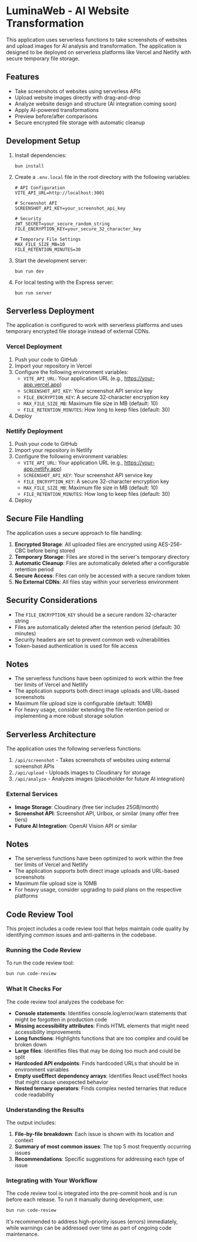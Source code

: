 # LuminaWeb - AI Website Transformation

This application uses serverless functions to take screenshots of websites and upload images for AI analysis and transformation. The application is designed to be deployed on serverless platforms like Vercel and Netlify with secure temporary file storage.

## Features

- Take screenshots of websites using serverless APIs
- Upload website images directly with drag-and-drop
- Analyze website design and structure (AI integration coming soon)
- Apply AI-powered transformations
- Preview before/after comparisons
- Secure encrypted file storage with automatic cleanup

## Development Setup

1. Install dependencies:
   ```
   bun install
   ```

2. Create a `.env.local` file in the root directory with the following variables:
   ```
   # API Configuration
   VITE_API_URL=http://localhost:3001
   
   # Screenshot API
   SCREENSHOT_API_KEY=your_screenshot_api_key
   
   # Security
   JWT_SECRET=your_secure_random_string
   FILE_ENCRYPTION_KEY=your_secure_32_character_key
   
   # Temporary File Settings
   MAX_FILE_SIZE_MB=10
   FILE_RETENTION_MINUTES=30
   ```

3. Start the development server:
   ```
   bun run dev
   ```

4. For local testing with the Express server:
   ```
   bun run server
   ```

## Serverless Deployment

The application is configured to work with serverless platforms and uses temporary encrypted file storage instead of external CDNs.

### Vercel Deployment

1. Push your code to GitHub
2. Import your repository in Vercel
3. Configure the following environment variables:
   - `VITE_API_URL`: Your application URL (e.g., https://your-app.vercel.app)
   - `SCREENSHOT_API_KEY`: Your screenshot API service key
   - `FILE_ENCRYPTION_KEY`: A secure 32-character encryption key
   - `MAX_FILE_SIZE_MB`: Maximum file size in MB (default: 10)
   - `FILE_RETENTION_MINUTES`: How long to keep files (default: 30)
4. Deploy

### Netlify Deployment

1. Push your code to GitHub
2. Import your repository in Netlify
3. Configure the following environment variables:
   - `VITE_API_URL`: Your application URL (e.g., https://your-app.netlify.app)
   - `SCREENSHOT_API_KEY`: Your screenshot API service key
   - `FILE_ENCRYPTION_KEY`: A secure 32-character encryption key
   - `MAX_FILE_SIZE_MB`: Maximum file size in MB (default: 10)
   - `FILE_RETENTION_MINUTES`: How long to keep files (default: 30)
4. Deploy

## Secure File Handling

The application uses a secure approach to file handling:

1. **Encrypted Storage**: All uploaded files are encrypted using AES-256-CBC before being stored
2. **Temporary Storage**: Files are stored in the server's temporary directory
3. **Automatic Cleanup**: Files are automatically deleted after a configurable retention period
4. **Secure Access**: Files can only be accessed with a secure random token
5. **No External CDNs**: All files stay within your serverless environment

## Security Considerations

- The `FILE_ENCRYPTION_KEY` should be a secure random 32-character string
- Files are automatically deleted after the retention period (default: 30 minutes)
- Security headers are set to prevent common web vulnerabilities
- Token-based authentication is used for file access

## Notes

- The serverless functions have been optimized to work within the free tier limits of Vercel and Netlify
- The application supports both direct image uploads and URL-based screenshots
- Maximum file upload size is configurable (default: 10MB)
- For heavy usage, consider extending the file retention period or implementing a more robust storage solution

## Serverless Architecture

The application uses the following serverless functions:

1. `/api/screenshot` - Takes screenshots of websites using external screenshot APIs
2. `/api/upload` - Uploads images to Cloudinary for storage
3. `/api/analyze` - Analyzes images (placeholder for future AI integration)

### External Services

- **Image Storage**: Cloudinary (free tier includes 25GB/month)
- **Screenshot API**: Screenshot API, Urlbox, or similar (many offer free tiers)
- **Future AI Integration**: OpenAI Vision API or similar

## Notes

- The serverless functions have been optimized to work within the free tier limits of Vercel and Netlify
- The application supports both direct image uploads and URL-based screenshots
- Maximum file upload size is 10MB
- For heavy usage, consider upgrading to paid plans on the respective platforms

## Code Review Tool

This project includes a code review tool that helps maintain code quality by identifying common issues and anti-patterns in the codebase.

### Running the Code Review

To run the code review tool:

```bash
bun run code-review
```

### What It Checks For

The code review tool analyzes the codebase for:

- **Console statements**: Identifies console.log/error/warn statements that might be forgotten in production code
- **Missing accessibility attributes**: Finds HTML elements that might need accessibility improvements
- **Long functions**: Highlights functions that are too complex and could be broken down
- **Large files**: Identifies files that may be doing too much and could be split
- **Hardcoded API endpoints**: Finds hardcoded URLs that should be in environment variables
- **Empty useEffect dependency arrays**: Identifies React useEffect hooks that might cause unexpected behavior
- **Nested ternary operators**: Finds complex nested ternaries that reduce code readability

### Understanding the Results

The output includes:

1. **File-by-file breakdown**: Each issue is shown with its location and context
2. **Summary of most common issues**: The top 5 most frequently occurring issues
3. **Recommendations**: Specific suggestions for addressing each type of issue

### Integrating with Your Workflow

The code review tool is integrated into the pre-commit hook and is run before each release. To run it manually during development, use:

```bash
bun run code-review
```

It's recommended to address high-priority issues (errors) immediately, while warnings can be addressed over time as part of ongoing code maintenance. 